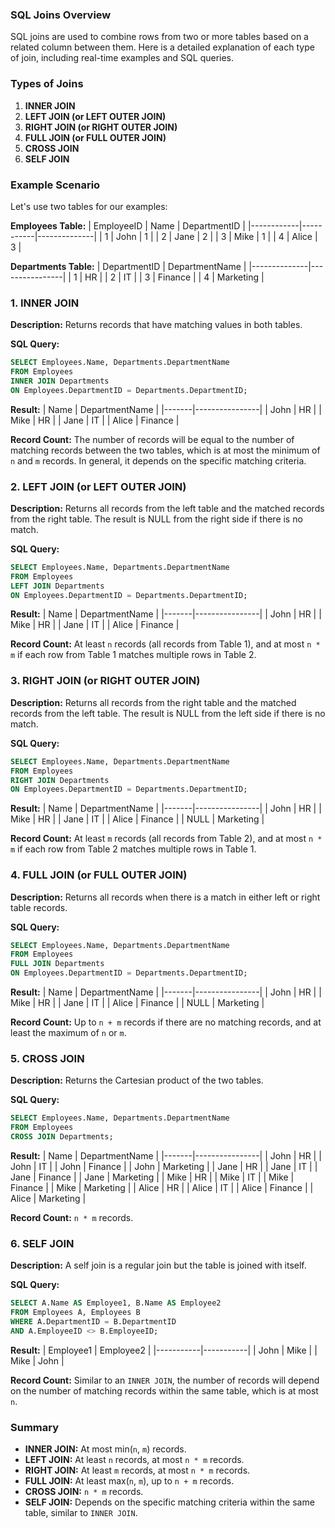 ### SQL Joins Overview

SQL joins are used to combine rows from two or more tables based on a related column between them. Here is a detailed explanation of each type of join, including real-time examples and SQL queries.

### Types of Joins

1. **INNER JOIN**
2. **LEFT JOIN (or LEFT OUTER JOIN)**
3. **RIGHT JOIN (or RIGHT OUTER JOIN)**
4. **FULL JOIN (or FULL OUTER JOIN)**
5. **CROSS JOIN**
6. **SELF JOIN**

### Example Scenario

Let's use two tables for our examples:

**Employees Table:**
| EmployeeID | Name      | DepartmentID |
|------------|-----------|--------------|
| 1          | John      | 1            |
| 2          | Jane      | 2            |
| 3          | Mike      | 1            |
| 4          | Alice     | 3            |

**Departments Table:**
| DepartmentID | DepartmentName |
|--------------|----------------|
| 1            | HR             |
| 2            | IT             |
| 3            | Finance        |
| 4            | Marketing      |

### 1. INNER JOIN

**Description:** Returns records that have matching values in both tables.

**SQL Query:**
```sql
SELECT Employees.Name, Departments.DepartmentName
FROM Employees
INNER JOIN Departments
ON Employees.DepartmentID = Departments.DepartmentID;
```

**Result:**
| Name  | DepartmentName |
|-------|----------------|
| John  | HR             |
| Mike  | HR             |
| Jane  | IT             |
| Alice | Finance        |

**Record Count:** The number of records will be equal to the number of matching records between the two tables, which is at most the minimum of `n` and `m` records. In general, it depends on the specific matching criteria.

### 2. LEFT JOIN (or LEFT OUTER JOIN)

**Description:** Returns all records from the left table and the matched records from the right table. The result is NULL from the right side if there is no match.

**SQL Query:**
```sql
SELECT Employees.Name, Departments.DepartmentName
FROM Employees
LEFT JOIN Departments
ON Employees.DepartmentID = Departments.DepartmentID;
```

**Result:**
| Name  | DepartmentName |
|-------|----------------|
| John  | HR             |
| Mike  | HR             |
| Jane  | IT             |
| Alice | Finance        |

**Record Count:** At least `n` records (all records from Table 1), and at most `n * m` if each row from Table 1 matches multiple rows in Table 2.

### 3. RIGHT JOIN (or RIGHT OUTER JOIN)

**Description:** Returns all records from the right table and the matched records from the left table. The result is NULL from the left side if there is no match.

**SQL Query:**
```sql
SELECT Employees.Name, Departments.DepartmentName
FROM Employees
RIGHT JOIN Departments
ON Employees.DepartmentID = Departments.DepartmentID;
```

**Result:**
| Name  | DepartmentName |
|-------|----------------|
| John  | HR             |
| Mike  | HR             |
| Jane  | IT             |
| Alice | Finance        |
| NULL  | Marketing      |


**Record Count:** At least `m` records (all records from Table 2), and at most `n * m` if each row from Table 2 matches multiple rows in Table 1.

### 4. FULL JOIN (or FULL OUTER JOIN)

**Description:** Returns all records when there is a match in either left or right table records.

**SQL Query:**
```sql
SELECT Employees.Name, Departments.DepartmentName
FROM Employees
FULL JOIN Departments
ON Employees.DepartmentID = Departments.DepartmentID;
```

**Result:**
| Name  | DepartmentName |
|-------|----------------|
| John  | HR             |
| Mike  | HR             |
| Jane  | IT             |
| Alice | Finance        |
| NULL  | Marketing      |


**Record Count:** Up to `n + m` records if there are no matching records, and at least the maximum of `n` or `m`.

### 5. CROSS JOIN

**Description:** Returns the Cartesian product of the two tables.

**SQL Query:**
```sql
SELECT Employees.Name, Departments.DepartmentName
FROM Employees
CROSS JOIN Departments;
```

**Result:**
| Name  | DepartmentName |
|-------|----------------|
| John  | HR             |
| John  | IT             |
| John  | Finance        |
| John  | Marketing      |
| Jane  | HR             |
| Jane  | IT             |
| Jane  | Finance        |
| Jane  | Marketing      |
| Mike  | HR             |
| Mike  | IT             |
| Mike  | Finance        |
| Mike  | Marketing      |
| Alice | HR             |
| Alice | IT             |
| Alice | Finance        |
| Alice | Marketing      |


**Record Count:** `n * m` records.

### 6. SELF JOIN

**Description:** A self join is a regular join but the table is joined with itself.

**SQL Query:**
```sql
SELECT A.Name AS Employee1, B.Name AS Employee2
FROM Employees A, Employees B
WHERE A.DepartmentID = B.DepartmentID
AND A.EmployeeID <> B.EmployeeID;
```

**Result:**
| Employee1 | Employee2 |
|-----------|-----------|
| John      | Mike      |
| Mike      | John      |

**Record Count:** Similar to an `INNER JOIN`, the number of records will depend on the number of matching records within the same table, which is at most `n`.


### Summary

- **INNER JOIN:** At most min(`n`, `m`) records.
- **LEFT JOIN:** At least `n` records, at most `n * m` records.
- **RIGHT JOIN:** At least `m` records, at most `n * m` records.
- **FULL JOIN:** At least max(`n`, `m`), up to `n + m` records.
- **CROSS JOIN:** `n * m` records.
- **SELF JOIN:** Depends on the specific matching criteria within the same table, similar to `INNER JOIN`.

